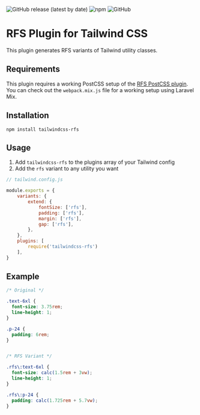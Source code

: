 ![GitHub release (latest by date)](https://img.shields.io/github/v/release/aerni/tailwindcss-rfs?style=flat-square)
![npm](https://img.shields.io/npm/dt/tailwindcss-rfs?style=flat-square)
![GitHub](https://img.shields.io/github/license/aerni/tailwindcss-rfs?style=flat-square)

# RFS Plugin for Tailwind CSS

This plugin generates RFS variants of Tailwind utility classes.

## Requirements
This plugin requires a working PostCSS setup of the [RFS PostCSS plugin](https://github.com/twbs/rfs). You can check out the `webpack.mix.js` file for a working setup using Laravel Mix.

## Installation
```
npm install tailwindcss-rfs
```

## Usage
1. Add `tailwindcss-rfs` to the plugins array of your Tailwind config
2. Add the `rfs` variant to any utility you want

```js
// tailwind.config.js

module.exports = {
    variants: {
        extend: {
            fontSize: ['rfs'],
            padding: ['rfs'],
            margin: ['rfs'],
            gap: ['rfs'],
        },
    },
    plugins: [
        require('tailwindcss-rfs')
    ],
}
```

## Example
```css
/* Original */

.text-6xl {
  font-size: 3.75rem;
  line-height: 1;
}

.p-24 {
  padding: 6rem;
}


/* RFS Variant */

.rfs\:text-6xl {
  font-size: calc(1.5rem + 3vw);
  line-height: 1;
}

.rfs\:p-24 {
  padding: calc(1.725rem + 5.7vw);
}
```
